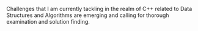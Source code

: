Challenges that I am currently tackling in the realm of C++ related to Data Structures and Algorithms are emerging and calling for thorough examination and solution finding.
